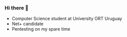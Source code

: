 ### Hi there 👋

- Computer Science student at University ORT Uruguay
- Net+ candidate
- Pentesting on my spare time

